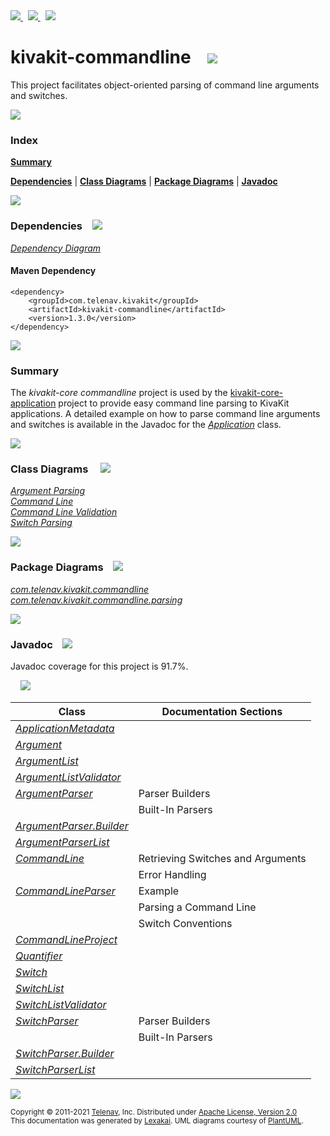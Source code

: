 [//]: # (start-user-text)

<a href="https://www.kivakit.org">
<img src="https://www.kivakit.org/images/web-32.png" srcset="https://www.kivakit.org/images/web-32-2x.png 2x"/>
</a>
&nbsp;
<a href="https://twitter.com/openkivakit">
<img src="https://www.kivakit.org/images/twitter-32.png" srcset="https://www.kivakit.org/images/twitter-32-2x.png 2x"/>
</a>
&nbsp;
<a href="https://kivakit.zulipchat.com">
<img src="https://www.kivakit.org/images/zulip-32.png" srcset="https://www.kivakit.org/images/zulip-32-2x.png 2x"/>
</a>

[//]: # (end-user-text)

# kivakit-commandline &nbsp;&nbsp; <img src="https://www.kivakit.org/images/command-line-32.png" srcset="https://www.kivakit.org/images/command-line-32-2x.png 2x"/>

This project facilitates object-oriented parsing of command line arguments and switches.

<img src="https://www.kivakit.org/images/horizontal-line-512.png" srcset="https://www.kivakit.org/images/horizontal-line-512-2x.png 2x"/>

### Index

[**Summary**](#summary)  

[**Dependencies**](#dependencies) | [**Class Diagrams**](#class-diagrams) | [**Package Diagrams**](#package-diagrams) | [**Javadoc**](#javadoc)

<img src="https://www.kivakit.org/images/horizontal-line-512.png" srcset="https://www.kivakit.org/images/horizontal-line-512-2x.png 2x"/>

### Dependencies <a name="dependencies"></a> &nbsp;&nbsp; <img src="https://www.kivakit.org/images/dependencies-32.png" srcset="https://www.kivakit.org/images/dependencies-32-2x.png 2x"/>

[*Dependency Diagram*](https://www.kivakit.org/1.3.0/lexakai/kivakit/kivakit-commandline/documentation/diagrams/dependencies.svg)

#### Maven Dependency

    <dependency>
        <groupId>com.telenav.kivakit</groupId>
        <artifactId>kivakit-commandline</artifactId>
        <version>1.3.0</version>
    </dependency>

<img src="https://www.kivakit.org/images/horizontal-line-128.png" srcset="https://www.kivakit.org/images/horizontal-line-128-2x.png 2x"/>

[//]: # (start-user-text)

### Summary <a name = "summary"></a>

The *kivakit-core commandline* project is used by the [kivakit-core-application](../application/README.md) project to provide easy
command line parsing to KivaKit applications. A detailed example on how to parse command line
arguments and switches is available in the Javadoc for the [*Application*](https://telenav.github.io/kivakit/javadoc/kivakit.core.application/com/telenav/kivakit/core/application/Application.html) class.

[//]: # (end-user-text)

<img src="https://www.kivakit.org/images/horizontal-line-128.png" srcset="https://www.kivakit.org/images/horizontal-line-128-2x.png 2x"/>

### Class Diagrams <a name="class-diagrams"></a> &nbsp; &nbsp; <img src="https://www.kivakit.org/images/diagram-40.png" srcset="https://www.kivakit.org/images/diagram-40-2x.png 2x"/>

[*Argument Parsing*](https://www.kivakit.org/1.3.0/lexakai/kivakit/kivakit-commandline/documentation/diagrams/diagram-argument.svg)  
[*Command Line*](https://www.kivakit.org/1.3.0/lexakai/kivakit/kivakit-commandline/documentation/diagrams/diagram-command-line.svg)  
[*Command Line Validation*](https://www.kivakit.org/1.3.0/lexakai/kivakit/kivakit-commandline/documentation/diagrams/diagram-validation.svg)  
[*Switch Parsing*](https://www.kivakit.org/1.3.0/lexakai/kivakit/kivakit-commandline/documentation/diagrams/diagram-switch.svg)

<img src="https://www.kivakit.org/images/horizontal-line-128.png" srcset="https://www.kivakit.org/images/horizontal-line-128-2x.png 2x"/>

### Package Diagrams <a name="package-diagrams"></a> &nbsp;&nbsp; <img src="https://www.kivakit.org/images/box-32.png" srcset="https://www.kivakit.org/images/box-32-2x.png 2x"/>

[*com.telenav.kivakit.commandline*](https://www.kivakit.org/1.3.0/lexakai/kivakit/kivakit-commandline/documentation/diagrams/com.telenav.kivakit.commandline.svg)  
[*com.telenav.kivakit.commandline.parsing*](https://www.kivakit.org/1.3.0/lexakai/kivakit/kivakit-commandline/documentation/diagrams/com.telenav.kivakit.commandline.parsing.svg)

<img src="https://www.kivakit.org/images/horizontal-line-128.png" srcset="https://www.kivakit.org/images/horizontal-line-128-2x.png 2x"/>

### Javadoc <a name="javadoc"></a> &nbsp;&nbsp; <img src="https://www.kivakit.org/images/books-32.png" srcset="https://www.kivakit.org/images/books-32-2x.png 2x"/>

Javadoc coverage for this project is 91.7%.  
  
&nbsp; &nbsp; <img src="https://www.kivakit.org/images/meter-90-96.png" srcset="https://www.kivakit.org/images/meter-90-96-2x.png 2x"/>




| Class | Documentation Sections |
|---|---|
| [*ApplicationMetadata*](https://www.kivakit.org/1.3.0/javadoc/kivakit/kivakit.commandline/com/telenav/kivakit/commandline/ApplicationMetadata.html) |  |  
| [*Argument*](https://www.kivakit.org/1.3.0/javadoc/kivakit/kivakit.commandline/com/telenav/kivakit/commandline/Argument.html) |  |  
| [*ArgumentList*](https://www.kivakit.org/1.3.0/javadoc/kivakit/kivakit.commandline/com/telenav/kivakit/commandline/ArgumentList.html) |  |  
| [*ArgumentListValidator*](https://www.kivakit.org/1.3.0/javadoc/kivakit/kivakit.commandline/com/telenav/kivakit/commandline/parsing/ArgumentListValidator.html) |  |  
| [*ArgumentParser*](https://www.kivakit.org/1.3.0/javadoc/kivakit/kivakit.commandline/com/telenav/kivakit/commandline/ArgumentParser.html) | Parser Builders |  
| | Built-In Parsers |  
| [*ArgumentParser.Builder*](https://www.kivakit.org/1.3.0/javadoc/kivakit/kivakit.commandline/com/telenav/kivakit/commandline/ArgumentParser.Builder.html) |  |  
| [*ArgumentParserList*](https://www.kivakit.org/1.3.0/javadoc/kivakit/kivakit.commandline/com/telenav/kivakit/commandline/parsing/ArgumentParserList.html) |  |  
| [*CommandLine*](https://www.kivakit.org/1.3.0/javadoc/kivakit/kivakit.commandline/com/telenav/kivakit/commandline/CommandLine.html) | Retrieving Switches and Arguments |  
| | Error Handling |  
| [*CommandLineParser*](https://www.kivakit.org/1.3.0/javadoc/kivakit/kivakit.commandline/com/telenav/kivakit/commandline/CommandLineParser.html) | Example |  
| | Parsing a Command Line |  
| | Switch Conventions |  
| [*CommandLineProject*](https://www.kivakit.org/1.3.0/javadoc/kivakit/kivakit.commandline/com/telenav/kivakit/commandline/CommandLineProject.html) |  |  
| [*Quantifier*](https://www.kivakit.org/1.3.0/javadoc/kivakit/kivakit.commandline/com/telenav/kivakit/commandline/Quantifier.html) |  |  
| [*Switch*](https://www.kivakit.org/1.3.0/javadoc/kivakit/kivakit.commandline/com/telenav/kivakit/commandline/Switch.html) |  |  
| [*SwitchList*](https://www.kivakit.org/1.3.0/javadoc/kivakit/kivakit.commandline/com/telenav/kivakit/commandline/parsing/SwitchList.html) |  |  
| [*SwitchListValidator*](https://www.kivakit.org/1.3.0/javadoc/kivakit/kivakit.commandline/com/telenav/kivakit/commandline/parsing/SwitchListValidator.html) |  |  
| [*SwitchParser*](https://www.kivakit.org/1.3.0/javadoc/kivakit/kivakit.commandline/com/telenav/kivakit/commandline/SwitchParser.html) | Parser Builders |  
| | Built-In Parsers |  
| [*SwitchParser.Builder*](https://www.kivakit.org/1.3.0/javadoc/kivakit/kivakit.commandline/com/telenav/kivakit/commandline/SwitchParser.Builder.html) |  |  
| [*SwitchParserList*](https://www.kivakit.org/1.3.0/javadoc/kivakit/kivakit.commandline/com/telenav/kivakit/commandline/parsing/SwitchParserList.html) |  |  

[//]: # (start-user-text)



[//]: # (end-user-text)

<img src="https://www.kivakit.org/images/horizontal-line-512.png" srcset="https://www.kivakit.org/images/horizontal-line-512-2x.png 2x"/>

<sub>Copyright &#169; 2011-2021 [Telenav](https://telenav.com), Inc. Distributed under [Apache License, Version 2.0](LICENSE)</sub>  
<sub>This documentation was generated by [Lexakai](https://lexakai.org). UML diagrams courtesy of [PlantUML](https://plantuml.com).</sub>

